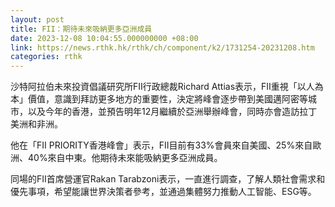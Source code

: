 ```yaml
---
layout: post
title: FII：期待未來吸納更多亞洲成員
date: 2023-12-08 10:04:55.000000000 +08:00
link: https://news.rthk.hk/rthk/ch/component/k2/1731254-20231208.htm
categories: rthk
---
```


沙特阿拉伯未來投資倡議研究所FII行政總裁Richard Attias表示，FII重視「以人為本」價值，意識到拜訪更多地方的重要性，決定將峰會逐步帶到美國邁阿密等城市，以及今年的香港，並預告明年12月繼續於亞洲舉辦峰會，同時亦會造訪拉丁美洲和非洲。

他在「FII PRIORITY香港峰會」表示，FII目前有33%會員來自美國、25%來自歐洲、40%來自中東。他期待未來能吸納更多亞洲成員。

同場的FII首席營運官Rakan Tarabzoni表示，一直進行調查，了解人類社會需求和優先事項，希望能讓世界決策者參考，並通過集體努力推動人工智能、ESG等。
